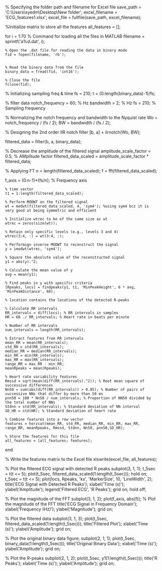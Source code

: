 % Specifying the folder path and filename for Excel file
save_path = 'C:\Users\syedm\Desktop\New folder'; 
excel_filename = 'ECG_features1.xlsx';
excel_file = fullfile(save_path, excel_filename);

%Initialize matrix to store all the features
all_features = [];

for i = 1:70
    % Command for loading all the files in MATLAB
    filename = sprintf('a%d.dat', i);

    % Open the .dat file for reading the data in binary mode
    fid = fopen(filename, 'rb');


    % Read the binary data from the file
    binary_data = fread(fid, 'int16');

    % Close the file
    fclose(fid);

% Initializing sampling freq & time
fs = 210;
t = (0:length(binary_data)-1)/fs;

% filter data
notch_frequency = 60; % Hz
bandwidth = 2; % Hz
fs = 210; % Sampling frequency 

% Normalizing the notch frequency and bandwidth to the Nyquist rate
Wo = notch_frequency / (fs / 2);
BW = bandwidth / (fs / 2);

% Designing the 2nd order IIR notch filter
[b, a] = iirnotch(Wo, BW);

filtered_data = filter(b, a, binary_data);

% Decrease the amplitude of the filtered signal
amplitude_scale_factor = 0.5; % AMplitude factor
filtered_data_scaled = amplitude_scale_factor * filtered_data;

% Applying FT
n = length(filtered_data_scaled);
f = fft(filtered_data_scaled); 

f_axis = (0:n-1)*(fs/n); % Frequency axis

    % time vector
    t1 = 1:length(filtered_data_scaled);

    % Perform MODWT on the filtered signal
    wt = modwt(filtered_data_scaled, 4, 'sym4'); %using sym4 bcz it is very good at being symmetric and efficient

    % Initialize wtrec to be of the same size as wt
    wtrec = zeros(size(wt));

    % Retain only specific levels (e.g., levels 3 and 4)
    wtrec(3:4, :) = wt(3:4, :);

    % Performign inverse MODWT to reconstruct the signal
    y = imodwt(wtrec, 'sym4');

    % Square the absolute value of the reconstructed signal
    y1 = abs(y).^2;

    % Calculate the mean value of y
    avg = mean(y1);

    % Find peaks in y with specific criteria
    [Rpeaks, locs] = findpeaks(y1, t1, 'MinPeakHeight', 6 * avg, 'MinPeakDistance', 60);

    % location contains the locations of the detected R-peaks

    % Calculate RR intervals
    RR_intervals = diff(locs); % RR intervals in samples
    HR = 60 ./ RR_intervals; % Heart rate in beats per minute

    % Number of RR intervals
    num_intervals = length(RR_intervals);

    % Extract features from RR intervals
    mean_RR = mean(RR_intervals);
    std_RR = std(RR_intervals);
    median_RR = median(RR_intervals);
    min_RR = min(RR_intervals);
    max_RR = max(RR_intervals);
    range_RR = max_RR - min_RR;
    meanRpeaks = mean(Rpeaks);

    % Heart rate variability features
    Rmssd = sqrt(mean(diff(RR_intervals).^2)); % Root mean square of successive differences
    Nn50 = sum(abs(diff(RR_intervals)) > 0.05); % Number of pairs of successive NNs that differ by more than 50 ms
    pnn50 = 100 * Nn50 / num_intervals; % Proportion of NN50 divided by the total number of NNs
    Stdnn = std(RR_intervals); % Standard deviation of NN interval
    SD_HR = std(HR); % Standard deviation of heart rate

    % Combine features into a row vector
    features = horzcat(mean_RR, std_RR, median_RR, min_RR, max_RR, range_RR, meanRpeaks, Rmssd, Stdnn, Nn50, pnn50,SD_HR);

    % Store the features for this file
    all_features = [all_features; features];
end

% Write the features matrix to the Excel file
xlswrite(excel_file, all_features);

% Plot the filtered ECG signal with detected R peaks
subplot(3, 1, 1);
t_5sec = t(t <= 5);
plot(t_5sec, filtered_data_scaled(1:length(t_5sec)));
hold on;
t_5sec = t(t <= 5);
plot(locs, Rpeaks, 'kx', 'MarkerSize', 10, 'LineWidth', 2);
title('ECG Signal with Detected R Peaks');
xlabel('Time (s)');
ylabel('Amplitude');
legend('Filtered ECG', 'R Peaks');
grid on;
hold off;

% Plot the magnitude of the FFT
subplot(3, 1, 2);
plot(f_axis, abs(f)); % Plot the magnitude of the FFT
title('ECG Signal in Frequency Domain');
xlabel('Frequency (Hz)');
ylabel('Magnitude');
grid on;

% Plot the filtered data
subplot(3, 1, 3);
plot(t_5sec, filtered_data_scaled(1:length(t_5sec)));
title('Filtered Plot');
xlabel('Time (s)');
ylabel('Amplitude');
grid on;

% Plot the original binary data
figure;
subplot(2, 1, 1);
plot(t_5sec, binary_data(1:length(t_5sec)));
title('Original Binary Data');
xlabel('Time (s)');
ylabel('Amplitude');
grid on;

% Plot the R-peaks
subplot(2, 1, 2);
plot(t_5sec, y1(1:length(t_5sec)));
title('R Peaks');
xlabel('Time (s)');
ylabel('Amplitude');
grid on;
